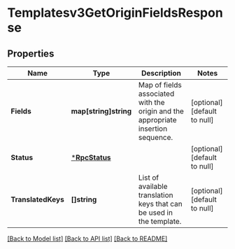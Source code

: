 # Templatesv3GetOriginFieldsResponse

## Properties
Name | Type | Description | Notes
------------ | ------------- | ------------- | -------------
**Fields** | **map[string]string** | Map of fields associated with the origin and the appropriate insertion sequence. | [optional] [default to null]
**Status** | [***RpcStatus**](rpcStatus.md) |  | [optional] [default to null]
**TranslatedKeys** | **[]string** | List of available translation keys that can be used in the template. | [optional] [default to null]

[[Back to Model list]](../README.md#documentation-for-models) [[Back to API list]](../README.md#documentation-for-api-endpoints) [[Back to README]](../README.md)

